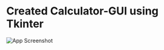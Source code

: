 # Created Calculator-GUI using Tkinter

![App Screenshot](https://user-images.githubusercontent.com/97373754/175917612-a095f512-ebcc-476f-a0b2-1030b5f43f61.png)
